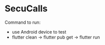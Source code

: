 # SecuCalls
Command to run:
- use Android device to test
- flutter clean -> flutter pub get -> flutter run
